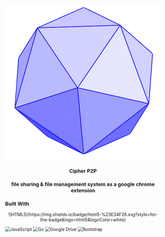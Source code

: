 <a name="readme-top"></a>
<br />

<br />
<div align="center">
  <a href="https://github.com/javierlinero/cipherp2p/">
    <img src="images/logo.png" alt="Logo">
  </a>
  <h3 align="center">Cipher P2P</h3>
  <h3 align="center">file sharing &amp; file management system as a google chrome extension</h3>
</div>

### Built With
<p align="center">![HTML5](https://img.shields.io/badge/html5-%23E34F26.svg?style=for-the-badge&logo=html5&logoColor=white)<p>

![JavaScript](https://img.shields.io/badge/javascript-%23323330.svg?style=for-the-badge&logo=javascript&logoColor=%23F7DF1E)
![Go](https://img.shields.io/badge/go-%2300ADD8.svg?style=for-the-badge&logo=go&logoColor=white)
![Google Drive](https://img.shields.io/badge/Google%20Drive-4285F4?style=for-the-badge&logo=googledrive&logoColor=white)
![Bootstrap](https://img.shields.io/badge/bootstrap-%238511FA.svg?style=for-the-badge&logo=bootstrap&logoColor=white)

